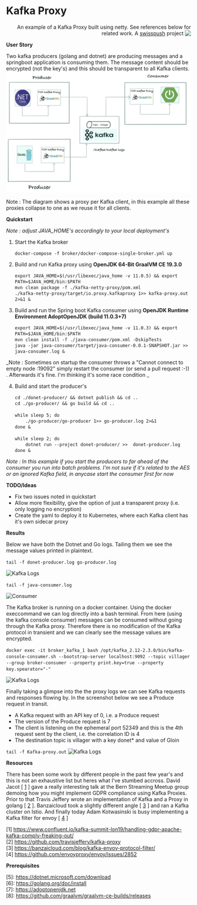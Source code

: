 # Kafka Proxy

 <p align='right'>An example of a Kafka Proxy built using netty.  See references below for related work. A <a href="http://www.swisspush.org">swisspush</a> project <a href="http://www.swisspush.org" border=0><img align="top"  src='https://1.gravatar.com/avatar/cf7292487846085732baf808def5685a?s=32'></a></p>

__User Story__

Two kafka producers (golang and dotnet) are producing messages and a springboot application is 
consuming them. The message content should be encrypted (not the key's) and this should be transparent to all Kafka clients. <br/>
![Alt Text](./kafka.gif)

Note : The diagram shows a proxy per Kafka client, in this example all these proxies collapse to one as we reuse it for all clients.  

__Quickstart__

_Note : adjust JAVA_HOME's accordingly to your local deployment's_ 

1. Start the Kafka broker
    ```
    docker-compose -f broker/docker-compose-single-broker.yml up
    ```

2. Build and run Kafka proxy using __OpenJDK 64-Bit GraalVM CE 19.3.0__ 
    ```
    export JAVA_HOME=$(/usr/libexec/java_home -v 11.0.5) && export PATH=$JAVA_HOME/bin:$PATH
    mvn clean package -f ./kafka-netty-proxy/pom.xml
    ./kafka-netty-proxy/target/io.proxy.kafkaproxy 1>> kafka-proxy.out 2>&1 &
    ```

3. Build and run the Spring boot Kafka consumer using __OpenJDK Runtime Environment AdoptOpenJDK (build 11.0.3+7)__
    ```
    export JAVA_HOME=$(/usr/libexec/java_home -v 11.0.3) && export PATH=$JAVA_HOME/bin:$PATH
    mvn clean install -f ./java-consumer/pom.xml -DskipTests
    java -jar java-consumer/target/java-consumer-0.0.1-SNAPSHOT.jar >> java-consumer.log &
    ```
_Note : Sometimes on startup the consumer throws a "Cannot connect to empty node :19092" simply restart the consumer (or send a pull request :-)) . Afterwards it's fine.  I'm thinking it's some race condition _ 



4. Build and start the producer's
    ```
    cd ./donet-producer/ && dotnet publish && cd ..
    cd ./go-producer/ && go build && cd ..
    
    while sleep 5; do
        ./go-producer/go-producer 1>> go-producer.log 2>&1
    done &
    
    while sleep 2; do
        dotnet run --project donet-producer/ >>  donet-producer.log
    done &
    ```
_Note : In this example if you start the producers to far ahead of the consumer you run into batch problems. I'm not sure if it's related to the AES or an ignored Kafka field, in anycase start the consumer first for now_

__TODO/Ideas__
* Fix two issues noted in quickstart
* Allow more flexibility, give the option of just a transparent proxy (i.e. only logging no encryption)
* Create the yaml to deploy it to Kubernetes, where each Kafka client has it's own sidecar proxy

__Results__

Below we have both the Dotnet and Go logs. Tailing them we see the message values printed in plaintext.


``` tail -f donet-producer.log go-producer.log ```

![Kafka Logs](./golang-donet-producers.png)

``` tail -f java-consumer.log ```

![Consumer](./consumer-logs.png)

The Kafka broker is running on a docker container. Using the docker execcommand we can log directly into a bash terminal. From here (using the kafka console consumer)  messages can be consumed without going through the Kafka proxy. Therefore there is no modification of the Kafka protocol in transient and we can clearly see the message values are encrypted.

```docker exec -it broker_kafka_1 bash /opt/kafka_2.12-2.3.0/bin/kafka-console-consumer.sh --bootstrap-server localhost:9092 --topic villager --group broker-consumer --property print.key=true --property key.spearator="-" ```

![Kafka Logs](./kafka-logs.png)

Finally taking a glimpse into the the proxy logs we can see Kafka requests and responses flowing by.  In the screenshot below we see a Produce request in transit.

- A Kafka request with an API key of 0, i.e. a Produce request
- The version of the Produce request is 7
- The client is listening on the ephemeral port 52349 and this is the 4th request sent by the client, i.e. the correlation ID is 4
- The destination topic is villager with a key donet* and value of Gloin 


```tail -f Kafka-proxy.out```
![Kafka Logs](./kafka-proxy-logs.png)

__Resources__
 
 There has been some work by different people in the past few year's and this is not an exhaustive list but 
 heres what I've stumbed accross. David Jacot [ [1](https://www.confluent.io/kafka-summit-lon19/handling-gdpr-apache-kafka-comply-freaking-out/) ] gave a really interesting talk at the Bern Streaming Meetup 
 group demoing how you might implement GDPR compliance using Kafka Proxies. Prior to that Travis Jeffery 
 wrote an implementation of Kafka and a Proxy in golang [ [2](https://www.confluent.io/kafka-summit-lon19/handling-gdpr-apache-kafka-comply-freaking-out/) ]. Banzaicloud took a slightly different 
 angle [ [3](https://banzaicloud.com/blog/kafka-envoy-protocol-filter/) ] and  ran a Kafka cluster on Istio. And finally today Adam Kotwasinski is busy implementing a 
 Kafka filter for envoy  [ [4](https://github.com/envoyproxy/envoy/issues/2852) ]
 
 [1] https://www.confluent.io/kafka-summit-lon19/handling-gdpr-apache-kafka-comply-freaking-out/ <br/>
 [2] https://github.com/travisjeffery/kafka-proxy  <br/>
 [3] https://banzaicloud.com/blog/kafka-envoy-protocol-filter/  <br/>
 [4] https://github.com/envoyproxy/envoy/issues/2852
 
 
 __Prerequisites__
 
 [5]: https://dotnet.microsoft.com/download <br/>
 [6]: https://golang.org/doc/install <br/>
 [7]: https://adoptopenjdk.net <br/>
 [8]: https://github.com/graalvm/graalvm-ce-builds/releases 
